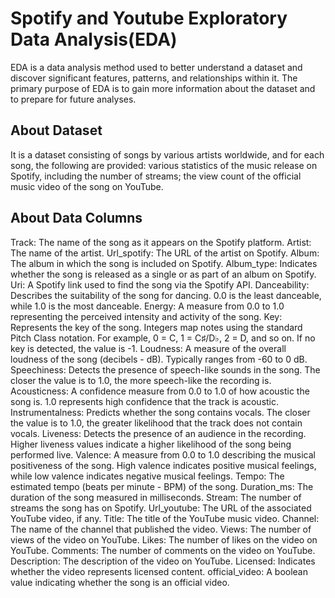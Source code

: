 # Spotify and Youtube Exploratory Data Analysis(EDA)
EDA is a data analysis method used to better understand a dataset and discover significant features, patterns, and relationships within it. The primary purpose of EDA is to gain more information about the dataset and to prepare for future analyses. 

## About Dataset
It is a dataset consisting of songs by various artists worldwide, and for each song, the following are provided: various statistics of the music release on Spotify, including the number of streams; the view count of the official music video of the song on YouTube.

## About Data Columns
Track: The name of the song as it appears on the Spotify platform.
Artist: The name of the artist.
Url_spotify: The URL of the artist on Spotify.
Album: The album in which the song is included on Spotify.
Album_type: Indicates whether the song is released as a single or as part of an album on Spotify.
Uri: A Spotify link used to find the song via the Spotify API.
Danceability: Describes the suitability of the song for dancing. 0.0 is the least danceable, while 1.0 is the most danceable.
Energy: A measure from 0.0 to 1.0 representing the perceived intensity and activity of the song.
Key: Represents the key of the song. Integers map notes using the standard Pitch Class notation. For example, 0 = C, 1 = C♯/D♭, 2 = D, and so on. If no key is detected, the value is -1.
Loudness: A measure of the overall loudness of the song (decibels - dB). Typically ranges from -60 to 0 dB.
Speechiness: Detects the presence of speech-like sounds in the song. The closer the value is to 1.0, the more speech-like the recording is.
Acousticness: A confidence measure from 0.0 to 1.0 of how acoustic the song is. 1.0 represents high confidence that the track is acoustic.
Instrumentalness: Predicts whether the song contains vocals. The closer the value is to 1.0, the greater likelihood that the track does not contain vocals.
Liveness: Detects the presence of an audience in the recording. Higher liveness values indicate a higher likelihood of the song being performed live.
Valence: A measure from 0.0 to 1.0 describing the musical positiveness of the song. High valence indicates positive musical feelings, while low valence indicates negative musical feelings.
Tempo: The estimated tempo (beats per minute - BPM) of the song.
Duration_ms: The duration of the song measured in milliseconds.
Stream: The number of streams the song has on Spotify.
Url_youtube: The URL of the associated YouTube video, if any.
Title: The title of the YouTube music video.
Channel: The name of the channel that published the video.
Views: The number of views of the video on YouTube.
Likes: The number of likes on the video on YouTube.
Comments: The number of comments on the video on YouTube.
Description: The description of the video on YouTube.
Licensed: Indicates whether the video represents licensed content.
official_video: A boolean value indicating whether the song is an official video.



